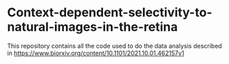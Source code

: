 # Context-dependent-selectivity-to-natural-images-in-the-retina
This repository contains all the code used to do the data analysis described in https://www.biorxiv.org/content/10.1101/2021.10.01.462157v1

